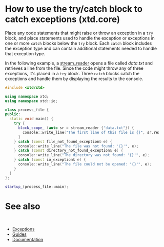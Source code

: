 # How to use the try/catch block to catch exceptions (xtd.core)

Place any code statements that might raise or throw an exception in a `try` block, and place statements used to handle the exception or exceptions in one or more `catch` blocks below the `try` block. 
Each `catch` block includes the exception type and can contain additional statements needed to handle that exception type.

In the following example, a [stream_reader](https://gammasoft71.github.io/xtd/reference_guides/latest/classxtd_1_1io_1_1stream__reader.html) opens a file called *data.txt* and retrieves a line from the file.
Since the code might throw any of three exceptions, it's placed in a `try` block. 
Three `catch` blocks catch the exceptions and handle them by displaying the results to the console.

```cpp
#include <xtd/xtd>

using namespace xtd;
using namespace xtd::io;

class process_file {
public:
  static void main() {
    try {
      block_scope_ (auto sr = stream_reader {"data.txt"}) {
        console::write_line("The first line of this file is {}", sr.read_line());
      }
    } catch (const file_not_found_exception& e) {
      console::write_line("The file was not found: '{}'", e);
    } catch (const directory_not_found_exception& e) {
      console::write_line("The directory was not found: '{}'", e);
    } catch (const io_exception& e) {
      console::write_line("The file could not be opened: '{}'", e);
    }
  }
};

startup_(process_file::main);
```

# See also
​
* [Exceptions](/docs/documentation/Guides/xtd.core/Exceptions/overview)
* [Guides](/docs/documentation/Guides)
* [Documentation](/docs/documentation)

[//]: # (https://learn.microsoft.com/en-us/dotnet/standard/exceptions/how-to-use-the-try-catch-block-to-catch-exceptions)
